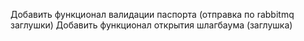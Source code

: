 Добавить функционал валидации паспорта (отправка по rabbitmq заглушки)
Добавить функционал открытия шлагбаума (заглушка)
